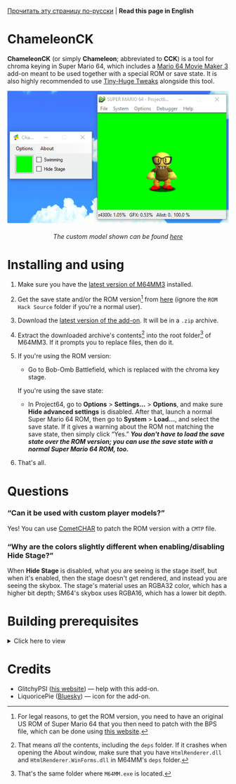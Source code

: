 [Прочитать эту страницу по-русски](https://github.com/vazhka-dolya/ChameleonCK/blob/main/README.ru.md) | **Read this page in English**
# ChameleonCK
**ChameleonCK** (or simply **Chameleon**; abbreviated to **CCK**) is a tool for chroma keying in Super Mario 64, which includes a [Mario 64 Movie Maker 3](https://github.com/projectcomet64/M64MM) add-on meant to be used together with a special ROM or save state. It is also highly recommended to use [Tiny-Huge Tweaks](https://github.com/vazhka-dolya/TinyHugeTweaks) alongside this tool.
<p align="center">
  <img src="https://github.com/vazhka-dolya/ChameleonCK/blob/main/GitHubImg/CCK_showcase.gif"/>
</p>
<div align="center">
  <h6>The custom model shown can be found <a href="https://www.youtube.com/watch?v=6gp2YUWJJQ8">here</a></h6>
</div>

# Installing and using
1. Make sure you have the [latest version of M64MM3](https://github.com/projectcomet64/M64MM/releases/latest) installed.
2. Get the save state and/or the ROM version[^1] from [here](https://github.com/vazhka-dolya/ChameleonCK/tree/main/SM64) (ignore the `ROM Hack Source` folder if you're a normal user).
3. Download the [latest version of the add-on](https://github.com/vazhka-dolya/ChameleonCK/releases/latest). It will be in a `.zip` archive.
4. Extract the downloaded archive's contents[^2] into the root folder[^3] of M64MM3. If it prompts you to replace files, then do it.
5. If you're using the ROM version:
   - Go to Bob-Omb Battlefield, which is replaced with the chroma key stage.
   
   If you're using the save state:
   - In Project64, go to **Options** > **Settings…** > **Options**, and make sure **Hide advanced settings** is disabled. After that, launch a normal Super Mario 64 ROM, then go to **System** > **Load…**, and select the save state. If it gives a warning about the ROM not matching the save state, then simply click “Yes.” ***You don't have to load the save state over the ROM version; you can use the save state with a normal Super Mario 64 ROM, too.***
7. That's all.
# Questions
### “Can it be used with custom player models?”
Yes! You can use [CometCHAR](https://github.com/projectcomet64/CometCHAR) to patch the ROM version with a `CMTP` file.
### “Why are the colors slightly different when enabling/disabling **Hide Stage**?”
When **Hide Stage** is disabled, what you are seeing is the stage itself, but when it's enabled, then the stage doesn't get rendered, and instead you are seeing the skybox. The stage's material uses an RGBA32 color, which has a higher bit depth; SM64's skybox uses RGBA16, which has a lower bit depth.
# Building prerequisites
<details>
  <summary>Click here to view</summary>
  
- Visual Studio 2022.
- M64MM3's repository in a folder called `M64MM` outside of where this repository is.
  - Example: if the `.sln` for BodyStates is in `C:/projects/ChameleonCK/ChameleonCK.sln`, the whole M64MM3 repository must be in `C:/projects/M64MM`.
- If you're on Windows, then, before extracting the archives, make sure to right-click the archive, open **Properties** and see if you have an **Unblock** checkbox. If you do, tick it and press **Apply**. If you don't do this and the archive(s) remain blocked, you may run into issues.
- *Depending on the circumstances*, you *may* have to do the following: go to **Menu** > **Tools** > **NuGet Package Manager** > **Package Manager Console** and enter `Install-Package HtmlRenderer.WinForms`. After that, go to **Menu** > **Project** > **Manage NuGet Packages…**, and make sure that both `HtmlRenderer.Core` and `HtmlRenderer.WinForms` are up-to-date.

</details>

# Credits
- GlitchyPSI ([his website](https://glitchypsi.xyz)) — help with this add-on.
- LiquoricePie ([Bluesky](https://bsky.app/profile/liquoricepie.bsky.social)) — icon for the add-on.
[^1]: For legal reasons, to get the ROM version, you need to have an original US ROM of Super Mario 64 that you then need to patch with the BPS file, which can be done using [this website](https://hack64.net/tools/patcher.php).
[^2]: That means *all* the contents, including the `deps` folder. If it crashes when opening the About window, make sure that you have `HtmlRenderer.dll` and `HtmlRenderer.WinForms.dll` in M64MM's `deps` folder.
[^3]: That's the same folder where `M64MM.exe` is located.
